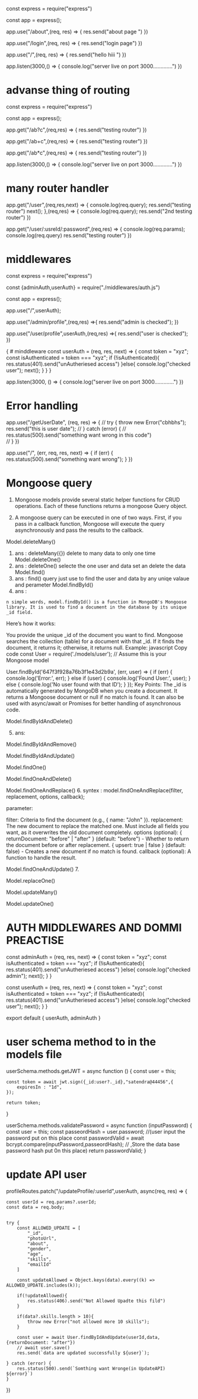 const express = require("express")

const app = express();



app.use("/about",(req, res) => {
    res.send("about page ")
})

app.use("/login",(req, res) => {
    res.send("login page")
})

app.use("/",(req, res) => {
    res.send("hello hiii ")
})

app.listen(3000,() => {
    console.log("server live on port 3000.............")
})


# advanse thing of routing 

const express = require("express")

const app = express();



 app.get("/ab?c",(req,res) => {
     res.send("testing router")
 })

 app.get("/ab+c",(req,res) => {
     res.send("testing router")
 })

app.get("/ab*c",(req,res) => {
    res.send("testing router")
})

app.listen(3000,() => {
    console.log("server live on port 3000.............")
})






# many router handler 





app.get("/user",(req,res,next) => {
    console.log(req.query);
    res.send("testing router")
    next();
},(req,res) => {
    console.log(req.query);
    res.send("2nd testing router")
})

 app.get("/user/:usreId/:password",(req,res) => {
     console.log(req.params);
     console.log(req.query)
     res.send("testing router")
 })


 # middlewares

const express = require("express")

const {adminAuth,userAuth} = require("./middlewares/auth.js")

const app = express();


app.use("/",userAuth);

app.use("/admin/profile",(req,res) =>{
    res.send("admin is checked");
})

app.use("/user/profile",userAuth,(req,res) =>{
    res.send("user is checked");
})


{ # minddleware 
    const userAuth = (req, res, next) => {
    const token = "xyz";
    const isAuthenticated = token === "xyz";
    if (!isAuthenticated){
        res.status(401).send("unAutheriesed access")
    }else{
        console.log("checked user");
        next();
    }
}
}



app.listen(3000, () => {
    console.log("server live on port 3000.............")
})


# Error handling 


app.use("/getUserDate", (req, res) => {
    // try {
    throw new Error("cbhbhs");
    res.send("this is user date");
    // } catch (error) {
    //     res.status(500).send("something want wrong in this code")        
    // }
})


app.use("/", (err, req, res, next) => {
    if (err) {
        res.status(500).send("something want wrong");
    }
})




# Mongoose query

1. Mongoose models provide several static helper functions for CRUD operations. Each of these functions returns a mongoose Query object.

2. A mongoose query can be executed in one of two ways. First, if you pass in a callback function, Mongoose will execute the query asynchronously and pass the results to the callback.

Model.deleteMany() 
1. ans : deleteMany({}) delete to many data to only one time 
Model.deleteOne()
2. ans : deleteOne() selecte the one user and data set an delete the data 
Model.find()
3. ans : find() query just use to find the user and data by any uniqe valaue and perameter 
Model.findById()
4. ans :
<!-- {  -->
    n simple words, model.findById() is a function in MongoDB's Mongoose library. It is used to find a document in the database by its unique _id field.

Here’s how it works:

You provide the unique _id of the document you want to find.
Mongoose searches the collection (table) for a document with that _id.
If it finds the document, it returns it; otherwise, it returns null.
Example:
javascript
Copy code
const User = require('./models/user'); // Assume this is your Mongoose model

User.findById('647f3f928a76b3f1e43d2b9a', (err, user) => {
  if (err) {
    console.log('Error:', err);
  } else if (user) {
    console.log('Found User:', user);
  } else {
    console.log('No user found with that ID');
  }
});
Key Points:
The _id is automatically generated by MongoDB when you create a document.
It returns a Mongoose document or null if no match is found.
It can also be used with async/await or Promises for better handling of asynchronous code.

<!-- } -->


Model.findByIdAndDelete()

5. ans: 

<!-- model.findByIdAndDelete() is a Mongoose method used to find a document in a MongoDB collection by its _id and delete it. Here's a simple explanation:

What It Does:
You provide the _id of the document you want to delete.
Mongoose searches the collection for a document with that _id.
If it finds the document, it deletes it and returns the deleted document.
If no document is found, it returns null.


Example:
javascript

const User = require('./models/user'); // Assume this is your Mongoose model

User.findByIdAndDelete('647f3f928a76b3f1e43d2b9a', (err, deletedUser) => {
  if (err) {
    console.log('Error:', err);
  } else if (deletedUser) {
    console.log('Deleted User:', deletedUser);
  } else {
    console.log('No user found with that ID');
  }
});
Key Points:
Returns Deleted Document: The method returns the deleted document, which can be useful if you want to see what was removed.
Returns null: If no document is found with the given _id, it returns null.
Asynchronous Operation: You can use it with callbacks, Promises, or async/await.


With async/await:

javascript

try {
  const deletedUser = await User.findByIdAndDelete('647f3f928a76b3f1e43d2b9a');
  if (deletedUser) {
    console.log('Deleted User:', deletedUser);
  } else {
    console.log('No user found with that ID');
  }
} catch (err) {
  console.log('Error:', err);
}
It’s a quick and convenient way to both locate and remove a document by its unique identifier. -->

Model.findByIdAndRemove()

Model.findByIdAndUpdate()

Model.findOne()

Model.findOneAndDelete()

Model.findOneAndReplace()
6. syntex : model.findOneAndReplace(filter, replacement, options, callback);

parameter:

filter: Criteria to find the document (e.g., { name: "John" }).
replacement: The new document to replace the matched one. Must include all fields you want, as it overwrites the old document completely.
options (optional):
{ returnDocument: "before" | "after" } (default: "before") - Whether to return the document before or after replacement.
{ upsert: true | false } (default: false) - Creates a new document if no match is found.
callback (optional): A function to handle the result.




Model.findOneAndUpdate()
7. 

<!-- 

Model.findOneAndUpdate() 

is a Mongoose method used to find a single document in a MongoDB collection that matches a given filter and update it with new data. It is commonly used when you want to modify specific fields of an existing document.

What It Does:
It searches for a document that matches the filter criteria.
Updates the document with the specified update data.
Returns either the document before or after the update, depending on the options.


Syntax:
javascript

Model.findOneAndUpdate(filter, update, options, callback);
Parameters:
filter: The criteria to find the document (e.g., { name: "John" }).
update: The changes to apply to the document (e.g., { $set: { age: 30 } }).
options (optional):
{ returnDocument: "before" | "after" } (default: "before") - Whether to return the document before or after the update.
{ upsert: true | false } (default: false) - Creates a new document if no match is found.
{ new: true } (legacy) - An older version of returnDocument: "after".
callback (optional): A function to handle the result.


Example:
javascript

const User = require('./models/user'); // Assume this is your Mongoose model

User.findOneAndUpdate(
  { name: 'John' },              // Filter
  { $set: { age: 30 } },         // Update
  { returnDocument: 'after' },   // Options
  (err, updatedDoc) => {         // Callback
    if (err) {
      console.log('Error:', err);
    } else if (updatedDoc) {
      console.log('Updated Document:', updatedDoc);
    } else {
      console.log('No document matched the filter.');
    }
  }
);


With async/await:

try {
  const updatedDoc = await User.findOneAndUpdate(
    { name: 'John' },              // Filter
    { $set: { age: 30 } },         // Update
    { returnDocument: 'after' }    // Options
  );
  
  if (updatedDoc) {
    console.log('Updated Document:', updatedDoc);
  } else {
    console.log('No document matched the filter.');
  }
} catch (err) {
  console.error('Error:', err);
}
Key Points:

Partial Updates:  This method modifies only the fields specified in the update object.
Atomic Operation: The find and update happen as a single, atomic operation.
Upsert Support:   If no document matches the filter and upsert is true, it creates a new document using the filter and update data.
Return Options:   By default, it returns the document before the update. Use { returnDocument: 'after' } to get the updated document.
Modifiers:        You can use MongoDB update operators (e.g., $set, $inc, $unset) in the update object for flexible modifications.


Example with Upsert:
javascript

const result = await User.findOneAndUpdate(
  { name: 'Jane' },              // Filter
  { $set: { age: 25 } },         // Update
  { upsert: true, returnDocument: 'after' } // Create document if not found
);
console.log(result);
This is a powerful method for updating or creating a document in one step! -->
Model.replaceOne()

Model.updateMany()

Model.updateOne()




# AUTH MIDDLEWARES AND DOMMI PREACTISE

const adminAuth = (req, res, next) => {
    const token = "xyz";
    const isAuthenticated = token === "xyz";
    if (!isAuthenticated){
        res.status(401).send("unAutheriesed access")
    }else{
        console.log("checked admin");
        next();
    }
}


const userAuth = (req, res, next) => {
    const token = "xyz";
    const isAuthenticated = token === "xyz";
    if (!isAuthenticated){
        res.status(401).send("unAutheriesed access")
    }else{
        console.log("checked user");
        next();
    }
}

export default {
    userAuth,
    adminAuth
}



# user schema method to in the models file


userSchema.methods.getJWT = async function () {
    const user = this;

    const token = await jwt.sign({_id:user?._id},"satendra@44456",{
        expiresIn : "1d",
    });

    return token;
}

userSchema.methods.validatePassword = async function (inputPassword) {
    const user = this;
    const passeordHash = user.password;
                                              //(user input the password put on this place
    const passwordValid = await bcrypt.compare(inputPassword,passeordHash);
                                                            // ,Store the data base password hash put 0n this place)
    return passwordValid;
}


# update API user 


profileRoutes.patch("/updateProfile/:userId",userAuth, async(req, res) => {

    const userId = req.params?.userId;
    const data = req.body;

    
    try {
        const ALLOWED_UPDATE = [
            "_id",
            "photoUrl",
            "about",
            "gender",
            "age",
            "skills",
            "emailId"
        ]
    
        const updateAllowed = Object.keys(data).every((k) => ALLOWED_UPDATE.includes(k));
    
        if(!updateAllowed){
            res.status(406).send("Not Allowed Upadte this fild")
        }

        if(data?.skills.length > 10){
            throw new Error("not allowed more 10 skills");
        }
        
        const user = await User.findByIdAndUpdate(userId,data,{returnDocument: "after"})
        // await user.save()
        res.send(`data are updated successfully ${user}`);
        
    } catch (error) {
        res.status(500).send(`Somthing want Wronge(in UpdateAPI) ${error}`)
    }
})